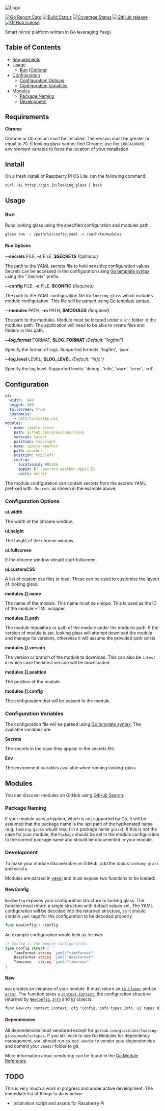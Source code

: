 ![Logo](http://svg.wiersma.co.za/glasslabs/looking-glass)

[![Go Report Card](https://goreportcard.com/badge/github.com/glasslabs/looking-glass)](https://goreportcard.com/report/github.com/glasslabs/looking-glass)
[![Build Status](https://travis-ci.com/glasslabs/looking-glass.svg?branch=main)](https://travis-ci.com/glasslabs/looking-glass)
[![Coverage Status](https://coveralls.io/repos/github/glasslabs/looking-glass/badge.svg?branch=main)](https://coveralls.io/github/glasslabs/looking-glass?branch=main)
[![GitHub release](https://img.shields.io/github/release/glasslabs/looking-glass.svg)](https://github.com/glasslabs/looking-glass/releases)
[![GitHub license](https://img.shields.io/badge/license-MIT-blue.svg)](https://raw.githubusercontent.com/glasslabs/looking-glass/main/LICENSE)

Smart mirror platform written in Go leveraging Yaegi.

## Table of Contents
* [Requirements](#requirements)
* [Usage](#usage)
    * [Run](#run) ([Options](#run-options))
* [Configuration](#configuration)
    * [Configuration Options](#configuration-options)
    * [Configuration Variables](#configuration-variables)
* [Modules](#modules)
    * [Package Naming](#package-naming)
    * [Development](#development)

## Requirements

**Chrome**

Chrome or Chromium must be installed. The version must be greater or equal to 70. If looking glass cannot find 
Chrome, use the `LORCACHROME` environment variable to force the location of your installation.

## Install

On a fresh install of Raspberry Pi OS Lite, run the following command:

```shell
curl -sL https://git.io/looking_glass | bash
``` 

## Usage

### Run

Runs looking glass using the specified configuration and modules path.

```bash
glass run -c /path/to/config.yaml -m /path/to/modules
```

#### Run Options

**--secrets** FILE, **-s** FILE, **$SECRETS** *(Optional)*

The path to the YAML secrets file to hold sensitive configuration values. Secrets can be accessed in the 
configuration using [Go template syntax](https://golang.org/pkg/text/template/) using the ".Secrets" prefix.

**--config** FILE, **-c** FILE, **$CONFIG** *(Required)*

The path to the YAML configuration file for `looking-glass` which includes module configuration. 
This file will be parsed using [Go template syntax](https://golang.org/pkg/text/template/). 

**--modules** PATH, **-m** PATH, **$MODULES** *(Required)*

The path to the modules. Module must be located under a `src` folder in the modules path.
The application will need to be able to create files and folders in this path. 

**--log.format** FORMAT, **$LOG_FORMAT** *(Default: "logfmt")*

Specify the format of logs. Supported formats: 'logfmt', 'json'.

**--log.level** LEVEL, **$LOG_LEVEL** *(Default: "info")*

Specify the log level. Supported levels: 'debug', 'info', 'warn', 'error', 'crit'.

## Configuration

```yaml
ui:
  width:  640
  height: 480
  fullscreen: true
  customCss:
    - path/to/custom.css
modules:
  - name: simple-clock
    path: github.com/glasslabs/clock
    version: latest
    position: top:right
  - name: simple-weather
    path: weather
    position: top:left
    config:
      locationId: 996506
      appId: {{ .Secrets.weather.appId }}
      units: metric
```

The module configuration can contain secrets from the secrets YAML prefixed with `.Secrets`
as shown in the example above.

### Configuration Options

**ui.width**

The width of the chrome window.

**ui.height**

The height of the chrome window.

**ui.fullscreen**

If the chrome window should start fullscreen.

**ui.customCSS**

A list of custom css files to load. These can be used to customise the layout of looking glass.

**modules.[].name**

The name of the module. This name must be unique. This is used as the ID of the module HTML wrapper.

**modules.[].path**

The module repository or path of the module under the modules path. If the version of module
is set, looking glass will attempt download the module and manage its versions, otherwise it will
assume the provided path exists.

**modules.[].version**

The version or branch of the module to download. This can also be `latest` in which case the latest version will be
downloaded.

**modules.[].position**

The position of the module.

**modules.[].config**

The configuration that will be passed to the module.

### Configuration Variables

The configuration file will be parsed using [Go template syntax](https://golang.org/pkg/text/template/). The available variables are:

**Secrets**

The secrets in the case they appear in the secrets file.

**Env**

The environment variables available when running looking-glass.

## Modules

You can discover modules on GitHub using [GitHub Search](https://github.com/search?q=topic%3Alooking-glass+topic%3Amodule+language%3AGo&ref=simplesearch).

### Package Naming

If your module uses a hyphen, which is not supported by Go, it will be assumed that the package name is the
last path of the hyphenated name (e.g. `looking-glass` would result in a package name `glass`). If this is not
the case for your module, the `Package` should be set in the module configuration to the correct package name and
should be documented in your module.

### Development

To make your module discoverable on GitHub, add the topics `looking-glass` and `module`.

Modules are parsed in [yaegi](http://github.com/traefik/yaegi) and must expose two functions to be loaded:

#### NewConfig

`NewConfig` exposes your configuration structure to looking glass. The function must return
a single structure with default values set. The YAML configuration will be decoded into
the returned structure, so it should contain `yaml` tags for the configuration to be decoded
properly.  

```go
func NewConfig() *Config 
```

An example configuration would look as follows:

```go
// Config is the module configuration.
type Config struct {
	TimeFormat string `yaml:"timeFormat"`
	DateFormat string `yaml:"dateFormat"`
	Timezone   string `yaml:"timezone"`
}
```

#### New

`New` creates an instance of your module. It must return an [`io.Closer`](https://golang.org/pkg/io/#Closer) and an [`error`](https://golang.org/pkg/builtin/#error).
The function takes a [`context.Context`](https://golang.org/pkg/context/#Context), the configuration structure returned by [`NewConfig`](#newconfig),
[`Info`](https://pkg.go.dev/github.com/glasslabs/looking-glass/module/types#Info) and [`UI`](https://pkg.go.dev/github.com/glasslabs/looking-glass/module/types#UI) objects.

```go
func New(ctx context.Context, cfg *Config, info types.Info, ui types.UI) (io.Closer, error)
```

#### Dependencies

All dependencies must vendored except for `github.com/glasslabs/looking-glass/module/types`. 
If you still wish to use Go Modules for dependency management, you should run `go mod vendor` to 
vendor your dependencies and commit your `vendor` folder to git.

More information about vendoring can be found in the [Go Module Reference](https://golang.org/ref/mod#vendoring).

## TODO

This is very much a work in progress and under active development. The immediate list of
things to do is below:

* Installation script and assets for Raspberry Pi
